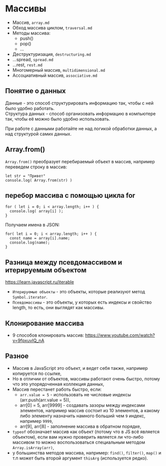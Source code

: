 # Массивы

- Массив, `array.md`
- Обход массива циклом, `traversal.md`
- Методы массива:
    - push()
    - pop()
    - ...
- Деструктуризация, `destructuring.md`
- ...spread, `spread.md`
- ...rest, `rest.md`
- Многомерный массив, `multidimensional.md`
- Ассоциативный массив, `associative.md`

## Понятие о данных
Данные - это способ структурировать информацию так, чтобы с ней было удобно работать.  
Структура данных - способ организовать информацию в компьютере так, чтобы её можно было удобно использовать.

При работе с данными работайте не над логикой обработки данных, а над структурой самих данных.

## Array.from()
`Array.from()` преобразует перебираемый объект в массив, например переведем строку в массив:

    let str = "Привет"
    console.log( Array.from(str) )

## перебор массива с помощью цикла for

    for ( let i = 0; i < array.length; i++ ) {
      console.log( array[i] );
    }

Получаем имена в JSON:

    for( let i = 0; i < array.length; i++ ) {
      const name = array[i].name;
      console.log(name);
    }

## Разница между псевдомассивом и итерируемым объектом
https://learn.javascript.ru/iterable
- `Итерируемые объекты` - это объекты, которые реализуют метод `Symbol.iterator`.
- `Псевдомассивы` - это объекты, у которых есть индексы и свойство length, то есть, они выглядят как массивы.

## Клонирование массива
- 9 способов клонировать массив: https://www.youtube.com/watch?v=9fpxuvIQ_nA

## Разное
- Массив в JavaScript это объект, и ведет себя также, например копируется по ссылке,
- Но в отличии от объектов, массивы работают очень быстро, потому что это упорядоченная коллекция данных,
- Массив перестанет работь быстро, если:
  - `arr.value = 5` - использовать не числовые индексы (arr.push(arr.value = 5)),
  - arr[0] = 5, arr[9999] - создавать зазоры между индексами элементов, например массив состоит из 10 элементов, а какому либо элементу назначить намного больший чем `9` индекс, например `9999`,
  - arr[9], arr[8] - заполнение массива в обратном порядке,
- `typeof` обозначает массив как объект (потому что в JS всё является объектом), если вам нужно проверить является ли что-либо массивом то можно воспользоваться специальным методом `Array.isArray(arr)`,
- у большинства методов массива, например: `find()`, `filter()`, `map()` и т.п может быть второй аргумент `thisArg` (используется редко).
